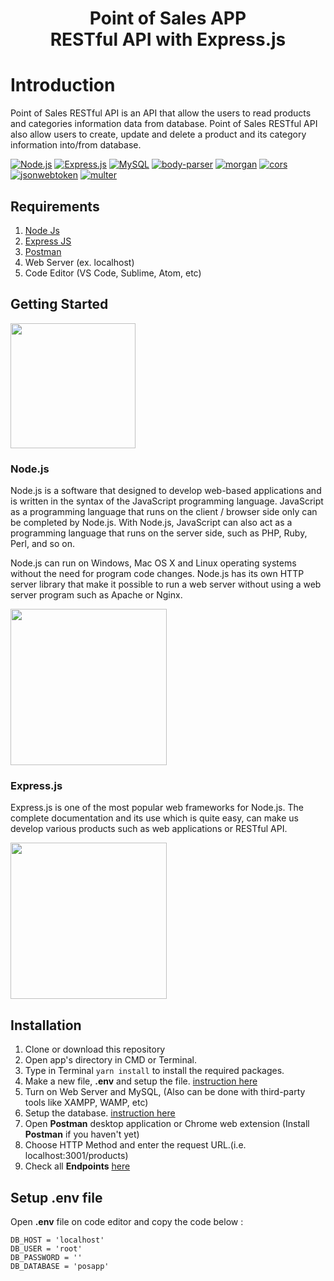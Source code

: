 <h1 align="center">Point of Sales APP <br>RESTful API with Express.js</h1>

# Introduction
Point of Sales RESTful API is an API that allow the users to read products and categories information data from database. Point of Sales RESTful API also allow users to create, update and delete a product and its category information into/from database.



[![Node.js](https://img.shields.io/badge/Node.js-v.12.14.1-green.svg?style=flat-square&logo=appveyor)](https://nodejs.org/) [![Express.js](https://img.shields.io/badge/Express.js-4.17.1-orange.svg?style=flat-square&logo=appveyor)](https://expressjs.com/en/starter/installing.html) [![MySQL](https://img.shields.io/badge/mysql-v4.9.2-blue?style=flat-square&logo=appveyor)](https://www.npmjs.com/package/mysql) [![body-parser](https://img.shields.io/badge/body--parser-v1.19.0-red?style=flat-square&logo=appveyor)](https://www.npmjs.com/package/body-parser) [![morgan](https://img.shields.io/badge/morgan-v1.9.1-success?style=flat-square&logo=appveyor)](https://www.npmjs.com/package/body-parser) [![cors](https://img.shields.io/badge/cors-v2.8.5-blueviolet?style=flat-square&logo=appveyor)](https://www.npmjs.com/package/cors) [![jsonwebtoken](https://img.shields.io/badge/jsonwebtoken-v8.5.1-blue?style=flat-square&logo=appveyor)](https://www.npmjs.com/package/jsonwebtoken) [![multer](https://img.shields.io/badge/multer-v1.4.2-success?style=flat-square&logo=appveyor)](https://www.npmjs.com/package/multer)

## Requirements

1. [Node Js](https://nodejs.org/en/download/)
2. [Express JS]("https://expressjs.com/en/starter/installing.html")
3. [Postman]("https://www.getpostman.com/")
4.  Web Server (ex. localhost)
5.  Code Editor (VS Code, Sublime, Atom, etc)

## Getting Started


<img src="https://www.javatpoint.com/js/nodejs/images/node-js-tutorial.png" width="200"/>


### Node.js

Node.js is a software that designed to develop web-based applications and is written in the syntax of the JavaScript programming language. JavaScript as a programming language that runs on the client / browser side only can be completed by Node.js. With Node.js, JavaScript can also act as a programming language that runs on the server side, such as PHP, Ruby, Perl, and so on. 

Node.js can run on Windows, Mac OS X and Linux operating systems without the need for program code changes. Node.js has its own HTTP server library that make it possible to run a web server without using a web server program such as Apache or Nginx.


<img src="https://expressjs.com/images/express-facebook-share.png" width="250"/>

### Express.js
Express.js is one of the most popular web frameworks for Node.js. The complete documentation and its use which is quite easy, can make us develop various products such as web applications or RESTful API.


<img src="https://s3.amazonaws.com/kinlane-productions/salesforce/salesforce-rest-api.png" width="250"/>


## Installation

1. Clone or download this repository
2. Open app's directory in CMD or Terminal.
3. Type in Terminal `yarn install` to install the required packages.
4. Make a new file, **.env** and setup the file. [instruction here](#setup-env-file)
5. Turn on Web Server and MySQL, (Also can be done with third-party tools like XAMPP, WAMP, etc)
6. Setup the database. [instruction here](#setup-database)
7. Open **Postman** desktop application or Chrome web extension (Install **Postman** if you haven't yet)
8. Choose HTTP Method and enter the request URL.(i.e. localhost:3001/products)
9. Check all **Endpoints** [here](#endpoints)

## Setup .env file
Open **.env** file on code editor and copy the code below :

```
DB_HOST = 'localhost'
DB_USER = 'root'
DB_PASSWORD = ''
DB_DATABASE = 'posapp'
```
